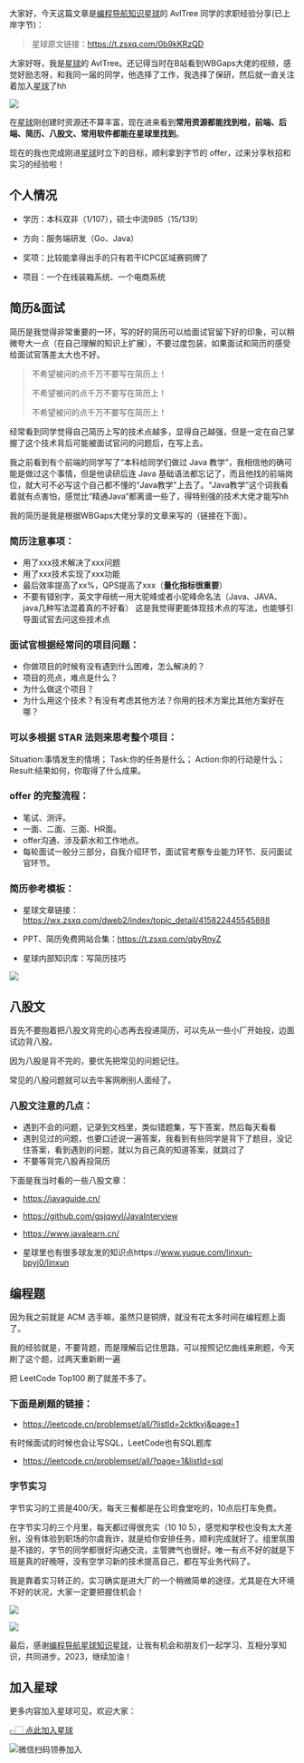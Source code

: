 大家好，今天这篇文章是[编程导航知识星球](https://mp.weixin.qq.com/s?__biz=MzI1NDczNTAwMA==&mid=2247524980&idx=2&sn=9ddcdb6c52aa096ed4c5ad0ced946a7d&chksm=e9c28583deb50c95f3c2665713a8bbc372c68332b3bfb846cf4b23af3f1cc07164832a291335&token=689599617&lang=zh_CN&scene=21#wechat_redirect)的 AvlTree 同学的求职经验分享(已上岸字节)：

> 星球原文链接：https://t.zsxq.com/0b9kKRzQD

大家好呀，我是[星球](https://mp.weixin.qq.com/s?__biz=MzI1NDczNTAwMA==&mid=2247524980&idx=2&sn=9ddcdb6c52aa096ed4c5ad0ced946a7d&chksm=e9c28583deb50c95f3c2665713a8bbc372c68332b3bfb846cf4b23af3f1cc07164832a291335&token=689599617&lang=zh_CN&scene=21#wechat_redirect)的 AvlTree。还记得当时在B站看到WBGaps大佬的视频，感觉好励志呀，和我同一届的同学，他选择了工作，我选择了保研，然后就一直关注着加入[星球](https://mp.weixin.qq.com/s?__biz=MzI1NDczNTAwMA==&mid=2247524980&idx=2&sn=9ddcdb6c52aa096ed4c5ad0ced946a7d&chksm=e9c28583deb50c95f3c2665713a8bbc372c68332b3bfb846cf4b23af3f1cc07164832a291335&token=689599617&lang=zh_CN&scene=21#wechat_redirect)了hh


![](https://files.mdnice.com/user/31817/050460db-05c2-4b49-a5e8-811c57e41705.png)


在[星球](https://mp.weixin.qq.com/s?__biz=MzI1NDczNTAwMA==&mid=2247524980&idx=2&sn=9ddcdb6c52aa096ed4c5ad0ced946a7d&chksm=e9c28583deb50c95f3c2665713a8bbc372c68332b3bfb846cf4b23af3f1cc07164832a291335&token=689599617&lang=zh_CN&scene=21#wechat_redirect)刚创建时资源还不算丰富，现在进来看到**常用资源都能找到啦，前端、后端、简历、八股文、常用软件都能在星球里找到**。

现在的我也完成刚进[星球](https://mp.weixin.qq.com/s?__biz=MzI1NDczNTAwMA==&mid=2247524980&idx=2&sn=9ddcdb6c52aa096ed4c5ad0ced946a7d&chksm=e9c28583deb50c95f3c2665713a8bbc372c68332b3bfb846cf4b23af3f1cc07164832a291335&token=689599617&lang=zh_CN&scene=21#wechat_redirect)时立下的目标，顺利拿到字节的 offer，过来分享秋招和实习的经验啦！


## 个人情况


- 学历：本科双非（1/107），硕士中流985（15/139）

- 方向：服务端研发（Go、Java）

- 奖项：比较能拿得出手的只有若干ICPC区域赛铜牌了

- 项目：一个在线装箱系统、一个电商系统




## 简历&面试


简历是我觉得非常重要的一环，写的好的简历可以给面试官留下好的印象，可以稍微夸大一点（在自己理解的知识上扩展），不要过度包装，如果面试和简历的感受给面试官落差太大也不好。

> 不希望被问的点千万不要写在简历上！
> 
> 不希望被问的点千万不要写在简历上！
>
> 不希望被问的点千万不要写在简历上！

经常看到同学觉得自己简历上写的技术点越多，显得自己越强，但是一定在自己掌握了这个技术背后可能被面试官问的问题后，在写上去。

我之前看到有个前端的同学写了“本科给同学们做过 Java 教学”，我相信他的确可能是做过这个事情，但是他读研后连 Java 基础语法都忘记了，而且他找的前端岗位，就大可不必写这个自己都不懂的“Java教学”上去了。“Java教学”这个词我看着就有点害怕，感觉比“精通Java“都离谱一些了，得特别强的技术大佬才能写hh


我的简历是我是根据WBGaps大佬分享的文章来写的（链接在下面）。



### 简历注意事项：

- 用了xxx技术解决了xxx问题
- 用了xxx技术实现了xxx功能
- 最后效率提高了xx%，QPS提高了xxx（**量化指标很重要**）
- 不要有错别字，英文字母统一用大驼峰或者小驼峰命名法（Java、JAVA、java几种写法混着真的不好看）
这是我觉得更能体现技术点的写法，也能够引导面试官去问这些技术点


### 面试官根据经常问的项目问题：

- 你做项目的时候有没有遇到什么困难，怎么解决的？
- 项目的亮点，难点是什么？
- 为什么做这个项目？
- 为什么用这个技术？有没有考虑其他方法？你用的技术方案比其他方案好在哪？


### 可以多根据 STAR 法则来思考整个项目：

Situation:事情发生的情境；
Task:你的任务是什么；
Action:你的行动是什么；
Result:结果如何，你取得了什么成果。


### offer 的完整流程：

- 笔试、测评。
- 一面、二面、三面、HR面。
- offer沟通、涉及薪水和工作地点。
- 每轮面试一般分三部分，自我介绍环节，面试官考察专业能力环节、反问面试官环节。


### 简历参考模板：

- 星球文章链接：https://wx.zsxq.com/dweb2/index/topic_detail/415822445545888

- PPT、简历免费网站合集：https://t.zsxq.com/qbyRnyZ

- 星球内部知识库：写简历技巧

![](https://files.mdnice.com/user/31817/9027f782-4ef6-4a46-807c-53489267739f.png)


## 八股文


首先不要抱着把八股文背完的心态再去投递简历，可以先从一些小厂开始投，边面试边背八股。

因为八股是背不完的，要优先把常见的问题记住。

常见的八股问题就可以去牛客网刷别人面经了。


### 八股文注意的几点：

- 遇到不会的问题，记录到文档里，类似错题集，写下答案，然后每天看看
- 遇到见过的问题，也要口述说一遍答案，我看到有些同学是背下了题目，没记住答案，看到遇到的问题，就以为自己真的知道答案，就跳过了
- 不要等背完八股再投简历


下面是我当时看的一些八股文章：

- https://javaguide.cn/

- https://github.com/gsjqwyl/JavaInterview

- https://www.javalearn.cn/

- 星球里也有很多球友发的知识点https://www.yuque.com/linxun-bpyj0/linxun



## 编程题


因为我之前就是 ACM 选手嘛，虽然只是铜牌，就没有花太多时间在编程题上面了。

我的经验就是，不要背题，而是理解后记住思路，可以按照记忆曲线来刷题，今天刷了这个题，过两天重新刷一遍

把 LeetCode Top100 刷了就差不多了。

### 下面是刷题的链接：

- https://leetcode.cn/problemset/all/?listId=2cktkvj&page=1

有时候面试的时候也会让写SQL，LeetCode也有SQL题库

- https://leetcode.cn/problemset/all/?page=1&listId=sql



### 字节实习


字节实习的工资是400/天，每天三餐都是在公司食堂吃的，10点后打车免费。

在字节实习的三个月里，每天都过得很充实（10 10 5），感觉和学校也没有太大差别，没有体验到职场的尔虞我诈，就是给你安排任务，顺利完成就好了。组里氛围是不错的，字节的同学都很好沟通交流，主管脾气也很好。唯一有点不好的就是下班是真的好晚呀，没有空学习新的技术提高自己，都在写业务代码了。

我是靠着实习转正的，实习确实是进大厂的一个稍微简单的途径，尤其是在大环境不好的状况，大家一定要把握住机会！



![](https://files.mdnice.com/user/31817/26dde58d-bc50-4106-9e1e-7fde87414610.png)


![](https://files.mdnice.com/user/31817/90cbfc90-2990-4438-87a6-36f237ca004d.png)


最后，感谢[编程导航星球知识星球](https://mp.weixin.qq.com/s?__biz=MzI1NDczNTAwMA==&mid=2247524980&idx=2&sn=9ddcdb6c52aa096ed4c5ad0ced946a7d&chksm=e9c28583deb50c95f3c2665713a8bbc372c68332b3bfb846cf4b23af3f1cc07164832a291335&token=689599617&lang=zh_CN&scene=21#wechat_redirect)，让我有机会和朋友们一起学习、互相分享知识，共同进步。2023，继续加油！

## 加入星球

更多内容加入星球可见，欢迎大家：

[👉🏻 点此加入星球](https://yuyuanweb.feishu.cn/wiki/SDtMwjR1DituVpkz5MLc3fZLnzb)

![微信扫码领券加入](https://www.codefather.cn/img/%E7%9F%A5%E8%AF%86%E6%98%9F%E7%90%83%E6%89%AB%E7%A0%81.jpeg)
